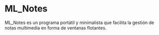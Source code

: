 # ML_Notes
ML_Notes es un programa portátil y minimalista que facilita la gestión de notas multimedia en forma de ventanas flotantes.
